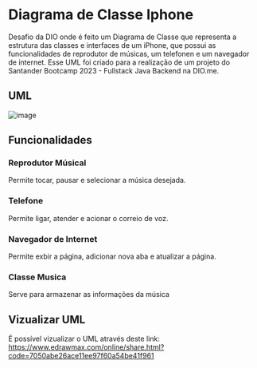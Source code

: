 # Diagrama de Classe Iphone
Desafio da DIO onde é feito um Diagrama de Classe que representa a estrutura das classes e interfaces de um iPhone, que possui as funcionalidades de reprodutor de músicas, um telefonen e um navegador de internet. Esse UML foi criado para a realização de um projeto do Santander Bootcamp 2023 - Fullstack Java Backend na DIO.me. 

## UML
![image](https://github.com/carladfb/diagrama-classe-iphone/assets/107011235/1ccb47c5-7174-4748-a869-451bcbdd479c)

## Funcionalidades
### Reprodutor Músical 
Permite tocar, pausar e selecionar a música desejada.

### Telefone
Permite ligar, atender e acionar o correio de voz.

### Navegador de Internet
Permite exbir a página, adicionar nova aba e atualizar a página.

### Classe Musica
Serve para armazenar as informações da música

## Vizualizar UML
É possível vizualizar o UML através deste link: https://www.edrawmax.com/online/share.html?code=7050abe26ace11ee97f60a54be41f961

